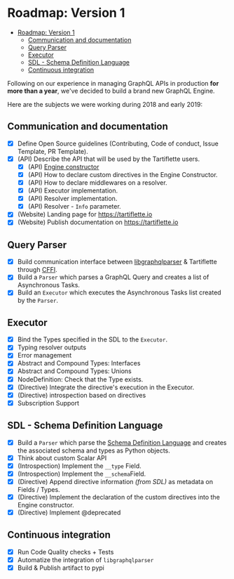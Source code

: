 # Roadmap: Version 1

- [Roadmap: Version 1](#roadmap-version-1)
  - [Communication and documentation](#communication-and-documentation)
  - [Query Parser](#query-parser)
  - [Executor](#executor)
  - [SDL - Schema Definition Language](#sdl---schema-definition-language)
  - [Continuous integration](#continuous-integration)

Following on our experience in managing GraphQL APIs in production **for more than a year**, we've decided to build a brand new GraphQL Engine.

Here are the subjects we were working during 2018 and early 2019:

## Communication and documentation

* [x] Define Open Source guidelines (Contributing, Code of conduct, Issue Template, PR Template).
* [X] (API) Describe the API that will be used by the Tartiflette users.
  * [x] (API) [Engine constructor](https://github.com/tartiflette/tartiflette/blob/master/docs/API.md#engine-initialization)
  * [X] (API) How to declare custom directives in the Engine Constructor.
  * [X] (API) How to declare middlewares on a resolver.
  * [X] (API) Executor implementation.
  * [x] (API) Resolver implementation.
  * [x] (API) Resolver - `Info` parameter.
* [x] (Website) Landing page for https://tartiflette.io
* [x] (Website) Publish documentation on https://tartiflette.io

## Query Parser

* [x] Build communication interface between [libgraphqlparser](https://github.com/graphql/libgraphqlparser) & Tartiflette through [CFFI](https://cffi.readthedocs.io).
* [x] Build a `Parser` which parses a GraphQL Query and creates a list of Asynchronous Tasks.
* [x] Build an `Executor` which executes the Asynchronous Tasks list created by the `Parser`.

## Executor

* [x] Bind the Types specified in the SDL to the `Executor`.
* [x] Typing resolver outputs
* [x] Error management
* [X] Abstract and Compound Types: Interfaces
* [x] Abstract and Compound Types: Unions
* [X] NodeDefinition: Check that the Type exists.
* [X] (Directive) Integrate the directive's execution in the Executor.
* [X] (Directive) introspection based on directives
* [X] Subscription Support

## SDL - Schema Definition Language

* [x] Build a `Parser` which parse the [Schema Definition Language](https://github.com/facebook/graphql/blob/master/spec/Section%202%20--%20Language.md) and creates the associated schema and types as Python objects.
* [X] Think about custom Scalar API
* [x] (Introspection) Implement the `__type` Field.
* [x] (Introspection) Implement the `__schema`Field.
* [X] (Directive) Append directive information _(from SDL)_ as metadata on Fields / Types.
* [X] (Directive) Implement the declaration of the custom directives into the Engine constructor.
* [X] (Directive) Implement @deprecated

## Continuous integration

* [x] Run Code Quality checks + Tests
* [x] Automatize the integration of `libgraphqlparser`
* [X] Build & Publish artifact to pypi